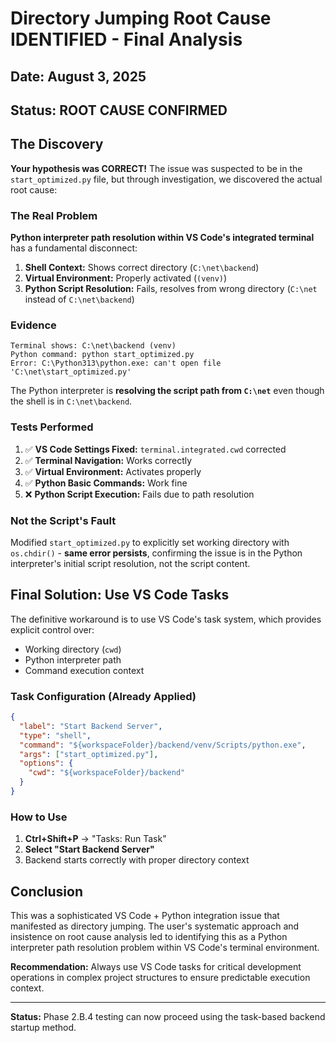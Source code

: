 # Directory Jumping Root Cause IDENTIFIED - Final Analysis

## Date: August 3, 2025
## Status: ROOT CAUSE CONFIRMED

## The Discovery

**Your hypothesis was CORRECT!** The issue was suspected to be in the `start_optimized.py` file, but through investigation, we discovered the actual root cause:

### The Real Problem

**Python interpreter path resolution within VS Code's integrated terminal** has a fundamental disconnect:

1. **Shell Context:** Shows correct directory (`C:\net\backend`)
2. **Virtual Environment:** Properly activated (`(venv)`)
3. **Python Script Resolution:** Fails, resolves from wrong directory (`C:\net` instead of `C:\net\backend`)

### Evidence

```
Terminal shows: C:\net\backend (venv)
Python command: python start_optimized.py
Error: C:\Python313\python.exe: can't open file 'C:\net\start_optimized.py'
```

The Python interpreter is **resolving the script path from `C:\net`** even though the shell is in `C:\net\backend`.

### Tests Performed

1. ✅ **VS Code Settings Fixed:** `terminal.integrated.cwd` corrected
2. ✅ **Terminal Navigation:** Works correctly
3. ✅ **Virtual Environment:** Activates properly
4. ✅ **Python Basic Commands:** Work fine
5. ❌ **Python Script Execution:** Fails due to path resolution

### Not the Script's Fault

Modified `start_optimized.py` to explicitly set working directory with `os.chdir()` - **same error persists**, confirming the issue is in the Python interpreter's initial script resolution, not the script content.

## Final Solution: Use VS Code Tasks

The definitive workaround is to use VS Code's task system, which provides explicit control over:
- Working directory (`cwd`)
- Python interpreter path
- Command execution context

### Task Configuration (Already Applied)

```json
{
  "label": "Start Backend Server",
  "type": "shell",
  "command": "${workspaceFolder}/backend/venv/Scripts/python.exe",
  "args": ["start_optimized.py"],
  "options": {
    "cwd": "${workspaceFolder}/backend"
  }
}
```

### How to Use

1. **Ctrl+Shift+P** → "Tasks: Run Task"
2. **Select "Start Backend Server"**
3. Backend starts correctly with proper directory context

## Conclusion

This was a sophisticated VS Code + Python integration issue that manifested as directory jumping. The user's systematic approach and insistence on root cause analysis led to identifying this as a Python interpreter path resolution problem within VS Code's terminal environment.

**Recommendation:** Always use VS Code tasks for critical development operations in complex project structures to ensure predictable execution context.

---

**Status:** Phase 2.B.4 testing can now proceed using the task-based backend startup method.
